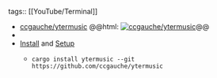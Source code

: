 tags:: [[YouTube/Terminal]]

- [ccgauche/ytermusic](https://github.com/ccgauche/ytermusic)
  @@html: <a href="https://github.com/ccgauche/ytermusic/"><img src="https://github-readme-stats-astronomer.vercel.app/api/pin/?username=ccgauche&repo=ytermusic&theme=tokyonight" alt="ccgauche/ytermusic"/></a>@@
-
- [Install](https://github.com/ccgauche/ytermusic#install) and [Setup](https://github.com/ccgauche/ytermusic#setup)
	- ```shell
	  cargo install ytermusic --git https://github.com/ccgauche/ytermusic
	  ```